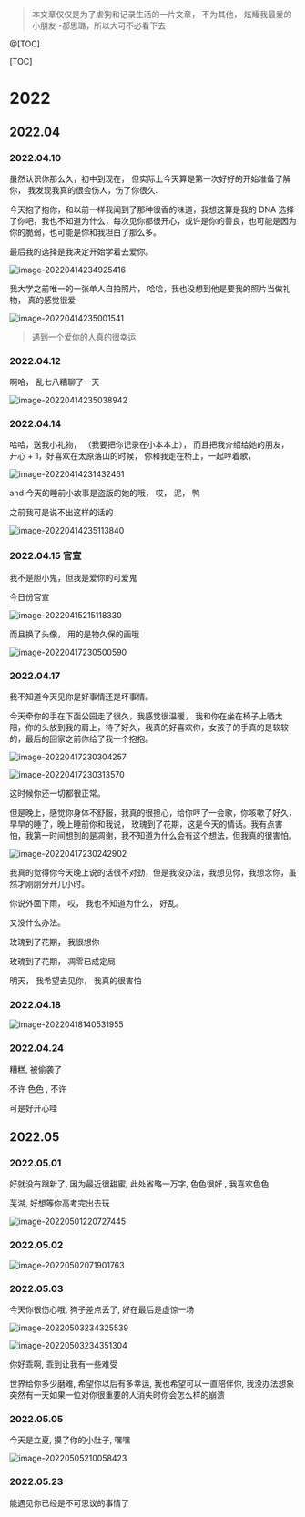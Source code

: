 > 本文章仅仅是为了虐狗和记录生活的一片文章， 不为其他， 炫耀我最爱的小朋友 -郝思璐，所以大可不必看下去

@[TOC]

[TOC]

# 2022

## 2022.04

### 2022.04.10

虽然认识你那么久，初中到现在， 但实际上今天算是第一次好好的开始准备了解你， 我发现我真的很会伤人，伤了你很久.

今天抱了抱你，和以前一样我闻到了那种很香的味道，我想这算是我的 DNA 选择了你吧，我也不知道为什么，每次见你都很开心，或许是你的善良，也可能是因为你的脆弱，也可能是你和我坦白了那么多。

最后我的选择是我决定开始学着去爱你。

![image-20220414234925416](https://raw.githubusercontent.com/ximingx/Figurebed/master/img/202204142349458.png)

我大学之前唯一的一张单人自拍照片， 哈哈，我也没想到他是要我的照片当做礼物， 真的感觉很爱

![image-20220414235001541](https://raw.githubusercontent.com/ximingx/Figurebed/master/img/202204142350575.png)

> 遇到一个爱你的人真的很幸运

### 2022.04.12

啊哈， 乱七八糟聊了一天

![image-20220414235038942](https://raw.githubusercontent.com/ximingx/Figurebed/master/img/202204142350978.png)

### 2022.04.14

哈哈，送我小礼物， （我要把你记录在小本本上）， 而且把我介绍给她的朋友， 开心 + 1，好喜欢在太原落山的时候， 你和我走在桥上，一起哼着歌，

![image-20220414231432461](https://raw.githubusercontent.com/ximingx/Figurebed/master/img/202204142314587.png)

and 今天的睡前小故事是盗版的她的哦， 哎， 泥， 鸭

之前我可是说不出这样的话的

![image-20220414235113840](https://raw.githubusercontent.com/ximingx/Figurebed/master/img/202204142351881.png)

### 2022.04.15 官宣

我不是胆小鬼，但我是爱你的可爱鬼

今日份官宣

![image-20220415215118330](https://raw.githubusercontent.com/ximingx/Figurebed/master/img/202204152151476.png)

而且换了头像， 用的是物久保的画哦

![image-20220417230500590](https://raw.githubusercontent.com/ximingx/Figurebed/master/img/202204172305654.png)

### 2022.04.17

我不知道今天见你是好事情还是坏事情。

今天牵你的手在下面公园走了很久，我感觉很温暖， 我和你在坐在椅子上晒太阳，你的头放到我的肩上，待了好久，我真的好喜欢你，女孩子的手真的是软软的，最后的回家之前你给了我一个抱抱。

![image-20220417230304257](https://raw.githubusercontent.com/ximingx/Figurebed/master/img/202204172303290.png)

![image-20220417230313570](https://raw.githubusercontent.com/ximingx/Figurebed/master/img/202204172303614.png)

这时候你还一切都很正常。

但是晚上，感觉你身体不舒服，我真的很担心，给你哼了一会歌，你咳嗽了好久，早早的睡了，晚上睡前你和我说， 玫瑰到了花期，这是今天的情话。我有点害怕，我第一时间想到的是凋谢，我不知道为什么会有这个想法，但我真的很害怕。

![image-20220417230242902](https://raw.githubusercontent.com/ximingx/Figurebed/master/img/202204172302065.png)

我真的觉得你今天晚上说的话很不对劲，但是我没办法，我想见你，我想念你，虽然才刚刚分开几小时。

你说外面下雨， 哎， 我也不知道为什么， 好乱。

又没什么办法。

玫瑰到了花期， 我很想你

玫瑰到了花期， 凋零已成定局

明天， 我希望去见你， 我真的很害怕

### 2022.04.18

![image-20220418140531955](https://raw.githubusercontent.com/ximingx/Figurebed/master/imgs/202204181405083.png)

### 2022.04.24

糟糕, 被偷袭了

不许 色色 , 不许 

可是好开心哇

## 2022.05

### 2022.05.01

好就没有跟新了, 因为最近很甜蜜, 此处省略一万字, 色色很好 , 我喜欢色色

芜湖, 好想等你高考完出去玩

![image-20220501220727445](https://raw.githubusercontent.com/ximingx/Figurebed/master/imgs/image-20220501220727445.png)

### 2022.05.02

![image-20220502071901763](https://raw.githubusercontent.com/ximingx/Figurebed/master/imgs/image-20220502071901763.png)

### 2022.05.03

今天你很伤心哦, 狗子差点丢了, 好在最后是虚惊一场

![image-20220503234325539](https://raw.githubusercontent.com/ximingx/Figurebed/master/imgs/image-20220503234325539.png)

![image-20220503234351304](https://raw.githubusercontent.com/ximingx/Figurebed/master/imgs/image-20220503234351304.png)

你好乖啊, 乖到让我有一些难受

世界给你多少磨难, 希望你以后有多幸运, 我也希望可以一直陪伴你, 我没办法想象突然有一天如果一位对你很重要的人消失时你会怎么样的崩溃

### 2022.05.05

今天是立夏, 摸了你的小肚子, 嘿嘿

![image-20220505210058423](https://raw.githubusercontent.com/ximingx/Figurebed/master/imgs/image-20220505210058423.png)



### 2022.05.23

能遇见你已经是不可思议的事情了



















